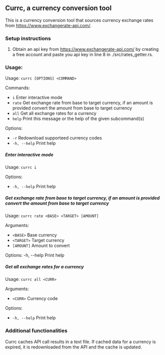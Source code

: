 ## Currc, a currency conversion tool

This is a currency conversion tool that sources currency exchange rates from https://www.exchangerate-api.com/.

### Setup instructions

1. Obtain an api key from https://www.exchangerate-api.com/ by creating a free account and paste you api key in line 8 in ./src/rates_getter.rs.

### Usage:

Usage: `currc [OPTIONS] <COMMAND>`

Commands:
 - `i`     Enter interactive mode
 - `rate`  Get exchange rate from base to target currency, if an amount is provided convert the amount from base to target currency
 - `all`   Get all exchange rates for a currency
 - `help`  Print this message or the help of the given subcommand(s)

Options:
 - `-r`          Redownload supporteed currency codes
 - `-h, --help`  Print help

##### Enter interactive mode

Usage: `currc i`

Options:
 - `-h, --help`  Print help

##### Get exchange rate from base to target currency, if an amount is provided convert the amount from base to target currency

Usage: `currc rate <BASE> <TARGET> [AMOUNT]`

Arguments:
 - `<BASE>`    Base currency
 - `<TARGET>`  Target currency
 - `[AMOUNT]`  Amount to convert

Options:
  -h, --help  Print help

##### Get all exchange rates for a currency

Usage: `currc all <CURR>`

Arguments:
 - `<CURR>`  Currency code

Options:
 - `-h, --help`  Print help

### Additional functionalities

Currc caches API call results in a text file. If cached data for a currency is expired, it is redownloaded from the API and the cache is updated.
